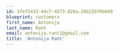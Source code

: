 ```yaml
---
id: 1fef5433-44c7-4573-828a-26b22bf6b649
blueprint: customers
first_name: Antonija
last_name: Rant
email: antonija.rant1@gmail.com
title: 'Antonija Rant'
---
```

